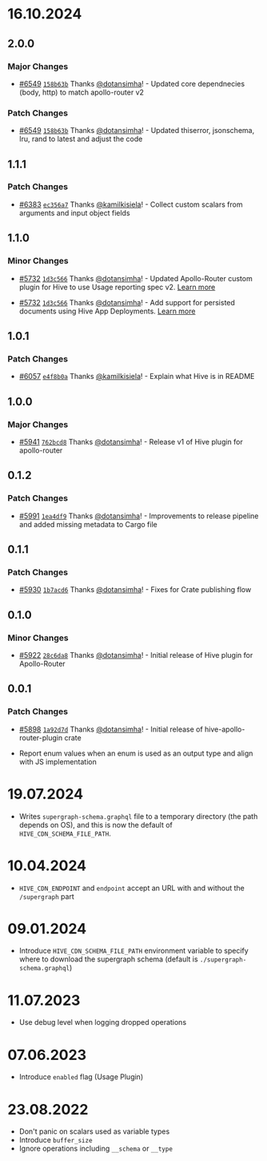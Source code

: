 # 16.10.2024

## 2.0.0

### Major Changes

- [#6549](https://github.com/graphql-hive/console/pull/6549)
  [`158b63b`](https://github.com/graphql-hive/console/commit/158b63b4f217bf08f59dbef1fa14553106074cc9)
  Thanks [@dotansimha](https://github.com/dotansimha)! - Updated core dependnecies (body, http) to
  match apollo-router v2

### Patch Changes

- [#6549](https://github.com/graphql-hive/console/pull/6549)
  [`158b63b`](https://github.com/graphql-hive/console/commit/158b63b4f217bf08f59dbef1fa14553106074cc9)
  Thanks [@dotansimha](https://github.com/dotansimha)! - Updated thiserror, jsonschema, lru, rand to
  latest and adjust the code

## 1.1.1

### Patch Changes

- [#6383](https://github.com/graphql-hive/console/pull/6383)
  [`ec356a7`](https://github.com/graphql-hive/console/commit/ec356a7784d1f59722f80a69f501f1f250b2f6b2)
  Thanks [@kamilkisiela](https://github.com/kamilkisiela)! - Collect custom scalars from arguments
  and input object fields

## 1.1.0

### Minor Changes

- [#5732](https://github.com/graphql-hive/console/pull/5732)
  [`1d3c566`](https://github.com/graphql-hive/console/commit/1d3c566ddcf5eb31c68545931da32bcdf4b8a047)
  Thanks [@dotansimha](https://github.com/dotansimha)! - Updated Apollo-Router custom plugin for
  Hive to use Usage reporting spec v2.
  [Learn more](https://the-guild.dev/graphql/hive/docs/specs/usage-reports)

- [#5732](https://github.com/graphql-hive/console/pull/5732)
  [`1d3c566`](https://github.com/graphql-hive/console/commit/1d3c566ddcf5eb31c68545931da32bcdf4b8a047)
  Thanks [@dotansimha](https://github.com/dotansimha)! - Add support for persisted documents using
  Hive App Deployments.
  [Learn more](https://the-guild.dev/graphql/hive/product-updates/2024-07-30-persisted-documents-app-deployments-preview)

## 1.0.1

### Patch Changes

- [#6057](https://github.com/graphql-hive/console/pull/6057)
  [`e4f8b0a`](https://github.com/graphql-hive/console/commit/e4f8b0a51d1158da966a719f321bc13e5af39ea0)
  Thanks [@kamilkisiela](https://github.com/kamilkisiela)! - Explain what Hive is in README

## 1.0.0

### Major Changes

- [#5941](https://github.com/graphql-hive/console/pull/5941)
  [`762bcd8`](https://github.com/graphql-hive/console/commit/762bcd83941d7854873f6670580ae109c4901dea)
  Thanks [@dotansimha](https://github.com/dotansimha)! - Release v1 of Hive plugin for apollo-router

## 0.1.2

### Patch Changes

- [#5991](https://github.com/graphql-hive/console/pull/5991)
  [`1ea4df9`](https://github.com/graphql-hive/console/commit/1ea4df95b5fcef85f19caf682a827baf1849a28d)
  Thanks [@dotansimha](https://github.com/dotansimha)! - Improvements to release pipeline and added
  missing metadata to Cargo file

## 0.1.1

### Patch Changes

- [#5930](https://github.com/graphql-hive/console/pull/5930)
  [`1b7acd6`](https://github.com/graphql-hive/console/commit/1b7acd6978391e402fe04cc752b5e61ec05d0f03)
  Thanks [@dotansimha](https://github.com/dotansimha)! - Fixes for Crate publishing flow

## 0.1.0

### Minor Changes

- [#5922](https://github.com/graphql-hive/console/pull/5922)
  [`28c6da8`](https://github.com/graphql-hive/console/commit/28c6da8b446d62dcc4460be946fe3aecdbed858d)
  Thanks [@dotansimha](https://github.com/dotansimha)! - Initial release of Hive plugin for
  Apollo-Router

## 0.0.1

### Patch Changes

- [#5898](https://github.com/graphql-hive/console/pull/5898)
  [`1a92d7d`](https://github.com/graphql-hive/console/commit/1a92d7decf9d0593450e81b394d12c92f40c2b3d)
  Thanks [@dotansimha](https://github.com/dotansimha)! - Initial release of
  hive-apollo-router-plugin crate

- Report enum values when an enum is used as an output type and align with JS implementation

# 19.07.2024

- Writes `supergraph-schema.graphql` file to a temporary directory (the path depends on OS), and
  this is now the default of `HIVE_CDN_SCHEMA_FILE_PATH`.

# 10.04.2024

- `HIVE_CDN_ENDPOINT` and `endpoint` accept an URL with and without the `/supergraph` part

# 09.01.2024

- Introduce `HIVE_CDN_SCHEMA_FILE_PATH` environment variable to specify where to download the
  supergraph schema (default is `./supergraph-schema.graphql`)

# 11.07.2023

- Use debug level when logging dropped operations

# 07.06.2023

- Introduce `enabled` flag (Usage Plugin)

# 23.08.2022

- Don't panic on scalars used as variable types
- Introduce `buffer_size`
- Ignore operations including `__schema` or `__type`
